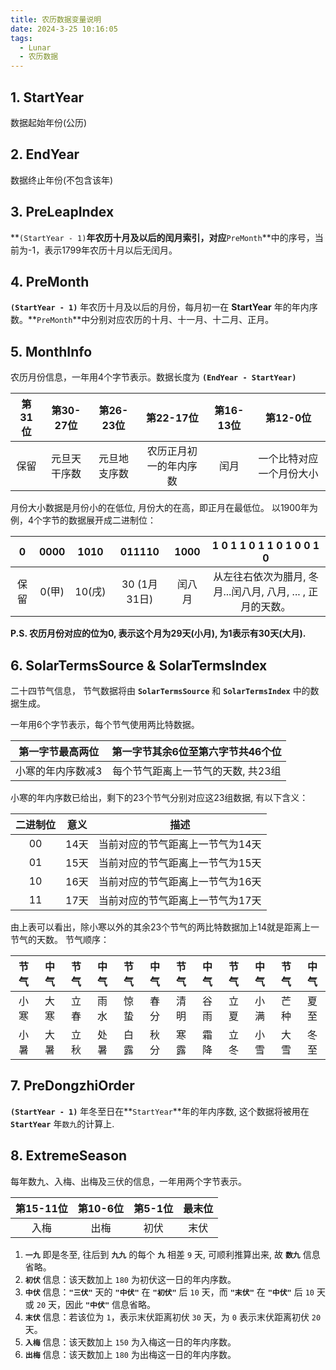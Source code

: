 ```yaml
---
title: 农历数据变量说明
date: 2024-3-25 10:16:05
tags:
  - Lunar
  - 农历数据
---
```


## 1. StartYear

数据起始年份(公历)

## 2. EndYear

数据终止年份(不包含该年)

## 3. PreLeapIndex

**`(StartYear - 1)`**年农历十月及以后的闰月索引，对应**`PreMonth`**中的序号，当前为-1，表示1799年农历十月以后无闰月。

## 4. PreMonth

**`(StartYear - 1)`** 年农历十月及以后的月份，每月初一在 **StartYear** 年的年内序数。**`PreMonth`**中分别对应农历的十月、十一月、十二月、正月。

## 5. MonthInfo

农历月份信息，一年用4个字节表示。数据长度为 **`(EndYear - StartYear)`**

| 第31位 |  第30-27位   |  第26-23位   |       第22-17位        | 第16-13位 |         第12-0位         |
| :----: | :----------: | :----------: | :--------------------: | :-------: | :----------------------: |
|  保留  | 元旦天干序数 | 元旦地支序数 | 农历正月初一的年内序数 |   闰月    | 一个比特对应一个月份大小 |

月份大小数据是月份小的在低位, 月份大的在高，即正月在最低位。
以1900年为例，4个字节的数据展开成二进制位：

|  0   | 0000  |  1010  |    011110    |  1000  | 1 0 1 1 0 1 1 0 1 0 0 1 0           |
| :--: | :---: | :----: | :----------: | :----: | :-------------------------------------------: |
| 保留 | 0(甲) | 10(戌) | 30 (1月31日) | 闰八月 | 从左往右依次为腊月, 冬月...闰八月, 八月, ... , 正月的天数。 |

**P.S. 农历月份对应的位为0, 表示这个月为29天(小月), 为1表示有30天(大月).** 

## 6. SolarTermsSource & SolarTermsIndex

二十四节气信息， 节气数据将由 **`SolarTermsSource`** 和 **`SolarTermsIndex`** 中的数据生成。

一年用6个字节表示，每个节气使用两比特数据。

| 第一字节最高两位  | 第一字节其余6位至第六字节共46个位  |
| :---------------: | :--------------------------------: |
| 小寒的年内序数减3 | 每个节气距离上一节气的天数, 共23组 |

小寒的年内序数已给出，剩下的23个节气分别对应这23组数据, 有以下含义：

| 二进制位 | 意义 |               描述               |
| :------: | :--: | :------------------------------: |
|    00    | 14天 | 当前对应的节气距离上一节气为14天 |
|    01    | 15天 | 当前对应的节气距离上一节气为15天 |
|    10    | 16天 | 当前对应的节气距离上一节气为16天 |
|    11    | 17天 | 当前对应的节气距离上一节气为17天 |

由上表可以看出，除小寒以外的其余23个节气的两比特数据加上14就是距离上一节气的天数。
节气顺序：

| 节气 | 中气 | 节气 | 中气 | 节气 | 中气 | 节气 | 中气 | 节气 | 中气 | 节气 | 中气 |
| :--: | :--: | :--: | :--: | :--: | :--: | :--: | :--: | :--: | :--: | :--: | :--: |
| 小寒 | 大寒 | 立春 | 雨水 | 惊蛰 | 春分 | 清明 | 谷雨 | 立夏 | 小满 | 芒种 | 夏至 |
| 小暑 | 大暑 | 立秋 | 处暑 | 白露 | 秋分 | 寒露 | 霜降 | 立冬 | 小雪 | 大雪 | 冬至 |

## 7. PreDongzhiOrder

**`(StartYear - 1)`** 年冬至日在**`StartYear`**年的年内序数, 这个数据将被用在 **`StartYear`** 年`数九`的计算上.

## 8. ExtremeSeason

每年数九、入梅、出梅及三伏的信息，一年用两个字节表示。

| 第15-11位 | 第10-6位 | 第5-1位 | 最末位 |
| :-------: | :------: | :-----: | :----: |
|   入梅    |   出梅   |  初伏   |  末伏  |

1. **`一九`** 即是冬至, 往后到 **`九九`** 的每个 **`九`** 相差 `9` 天, 可顺利推算出来, 故 **`数九`** 信息省略。
2. **`初伏`** 信息：该天数加上 `180` 为初伏这一日的年内序数。
3. **`中伏`** 信息：**`"三伏"`** 天的 **`"中伏"`** 在 **`"初伏"`** 后 `10` 天，而 **`"末伏"`** 在 **`"中伏"`** 后 `10` 天或 `20` 天，因此 **`"中伏"`** 信息省略。
4. **`末伏`** 信息：若该位为 `1`，表示末伏距离初伏 `30` 天，为 `0` 表示末伏距离初伏 `20` 天。
5. **`入梅`** 信息：该天数加上 `150` 为入梅这一日的年内序数。
6. **`出梅`** 信息：该天数加上 `180` 为出梅这一日的年内序数。
